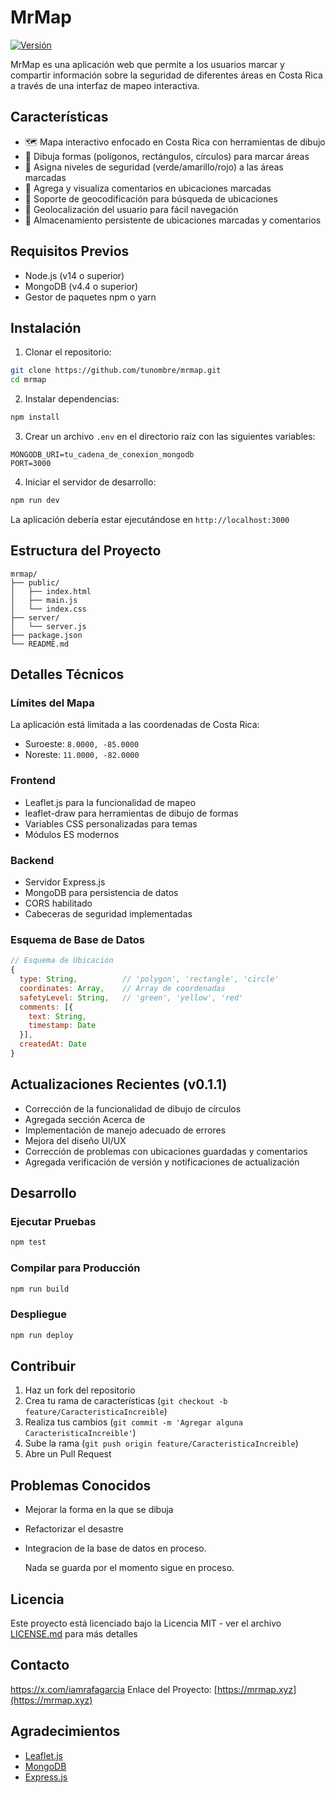# MrMap

[![Versión](https://img.shields.io/badge/versión-0.1.1-blue.svg)](https://mrmap.xyz)

MrMap es una aplicación web que permite a los usuarios marcar y compartir información sobre la seguridad de diferentes áreas en Costa Rica a través de una interfaz de mapeo interactiva.

## Características

- 🗺️ Mapa interactivo enfocado en Costa Rica con herramientas de dibujo
- 🎨 Dibuja formas (polígonos, rectángulos, círculos) para marcar áreas
- 🚦 Asigna niveles de seguridad (verde/amarillo/rojo) a las áreas marcadas
- 💬 Agrega y visualiza comentarios en ubicaciones marcadas
- 📍 Soporte de geocodificación para búsqueda de ubicaciones
- 📱 Geolocalización del usuario para fácil navegación
- 💾 Almacenamiento persistente de ubicaciones marcadas y comentarios

## Requisitos Previos

- Node.js (v14 o superior)
- MongoDB (v4.4 o superior)
- Gestor de paquetes npm o yarn

## Instalación

1. Clonar el repositorio:
```bash
git clone https://github.com/tunombre/mrmap.git
cd mrmap
```

2. Instalar dependencias:
```bash
npm install
```

3. Crear un archivo `.env` en el directorio raíz con las siguientes variables:
```
MONGODB_URI=tu_cadena_de_conexion_mongodb
PORT=3000
```

4. Iniciar el servidor de desarrollo:
```bash
npm run dev
```

La aplicación debería estar ejecutándose en `http://localhost:3000`

## Estructura del Proyecto

```
mrmap/
├── public/
│   ├── index.html
│   ├── main.js
│   └── index.css
├── server/
│   └── server.js
├── package.json
└── README.md
```

## Detalles Técnicos

### Límites del Mapa
La aplicación está limitada a las coordenadas de Costa Rica:
- Suroeste: `8.0000, -85.0000`
- Noreste: `11.0000, -82.0000`

### Frontend
- Leaflet.js para la funcionalidad de mapeo
- leaflet-draw para herramientas de dibujo de formas
- Variables CSS personalizadas para temas
- Módulos ES modernos

### Backend
- Servidor Express.js
- MongoDB para persistencia de datos
- CORS habilitado
- Cabeceras de seguridad implementadas

### Esquema de Base de Datos

```javascript
// Esquema de Ubicación
{
  type: String,          // 'polygon', 'rectangle', 'circle'
  coordinates: Array,    // Array de coordenadas
  safetyLevel: String,   // 'green', 'yellow', 'red'
  comments: [{
    text: String,
    timestamp: Date
  }],
  createdAt: Date
}
```

## Actualizaciones Recientes (v0.1.1)

- Corrección de la funcionalidad de dibujo de círculos
- Agregada sección Acerca de
- Implementación de manejo adecuado de errores
- Mejora del diseño UI/UX
- Corrección de problemas con ubicaciones guardadas y comentarios
- Agregada verificación de versión y notificaciones de actualización

## Desarrollo

### Ejecutar Pruebas
```bash
npm test
```

### Compilar para Producción
```bash
npm run build
```

### Despliegue
```bash
npm run deploy
```

## Contribuir

1. Haz un fork del repositorio
2. Crea tu rama de características (`git checkout -b feature/CaracteristicaIncreible`)
3. Realiza tus cambios (`git commit -m 'Agregar alguna CaracteristicaIncreible'`)
4. Sube la rama (`git push origin feature/CaracteristicaIncreible`)
5. Abre un Pull Request    

## Problemas Conocidos

- Mejorar la forma en la que se dibuja
- Refactorizar el desastre 
- Integracion de la base de datos en proceso.

  Nada se guarda por el momento sigue en proceso. 

## Licencia

Este proyecto está licenciado bajo la Licencia MIT - ver el archivo [LICENSE.md](LICENSE.md) para más detalles

## Contacto
https://x.com/iamrafagarcia
Enlace del Proyecto: [https://mrmap.xyz](https://mrmap.xyz)

## Agradecimientos

- [Leaflet.js](https://leafletjs.com/)
- [MongoDB](https://www.mongodb.com/)
- [Express.js](https://expressjs.com/)
